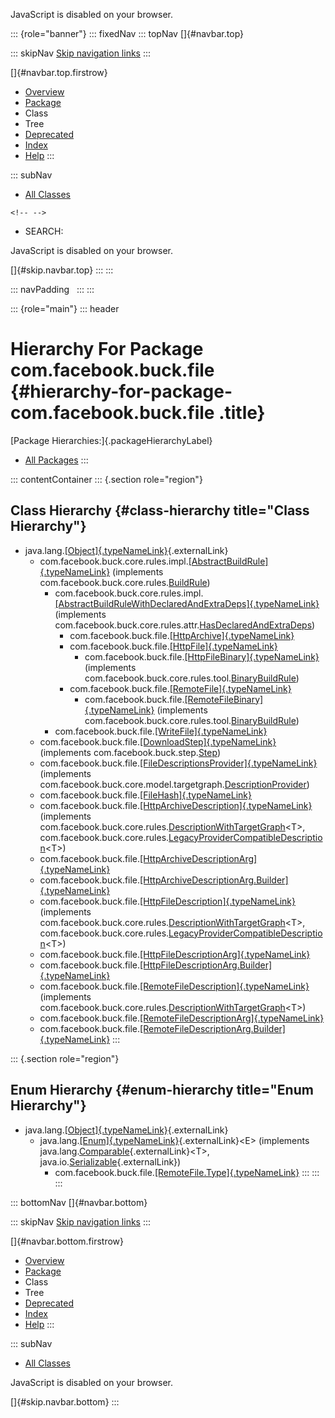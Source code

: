 <div>

JavaScript is disabled on your browser.

</div>

::: {role="banner"}
::: fixedNav
::: topNav
[]{#navbar.top}

::: skipNav
[Skip navigation links](#skip.navbar.top "Skip navigation links")
:::

[]{#navbar.top.firstrow}

-   [Overview](../../../../index.html)
-   [Package](package-summary.html)
-   Class
-   Tree
-   [Deprecated](../../../../deprecated-list.html)
-   [Index](../../../../index-all.html)
-   [Help](../../../../help-doc.html)
:::

::: subNav
-   [All Classes](../../../../allclasses.html)

```{=html}
<!-- -->
```
-   SEARCH:

<div>

<div>

JavaScript is disabled on your browser.

</div>

</div>

[]{#skip.navbar.top}
:::
:::

::: navPadding
 
:::
:::

::: {role="main"}
::: header
# Hierarchy For Package com.facebook.buck.file {#hierarchy-for-package-com.facebook.buck.file .title}

[Package Hierarchies:]{.packageHierarchyLabel}

-   [All Packages](../../../../overview-tree.html)
:::

::: contentContainer
::: {.section role="region"}
## Class Hierarchy {#class-hierarchy title="Class Hierarchy"}

-   java.lang.[[Object]{.typeNameLink}](http://docs.oracle.com/javase/7/docs/api/java/lang/Object.html?is-external=true "class or interface in java.lang"){.externalLink}
    -   com.facebook.buck.core.rules.impl.[[AbstractBuildRule]{.typeNameLink}](../core/rules/impl/AbstractBuildRule.html "class in com.facebook.buck.core.rules.impl")
        (implements
        com.facebook.buck.core.rules.[BuildRule](../core/rules/BuildRule.html "interface in com.facebook.buck.core.rules"))
        -   com.facebook.buck.core.rules.impl.[[AbstractBuildRuleWithDeclaredAndExtraDeps]{.typeNameLink}](../core/rules/impl/AbstractBuildRuleWithDeclaredAndExtraDeps.html "class in com.facebook.buck.core.rules.impl")
            (implements
            com.facebook.buck.core.rules.attr.[HasDeclaredAndExtraDeps](../core/rules/attr/HasDeclaredAndExtraDeps.html "interface in com.facebook.buck.core.rules.attr"))
            -   com.facebook.buck.file.[[HttpArchive]{.typeNameLink}](HttpArchive.html "class in com.facebook.buck.file")
            -   com.facebook.buck.file.[[HttpFile]{.typeNameLink}](HttpFile.html "class in com.facebook.buck.file")
                -   com.facebook.buck.file.[[HttpFileBinary]{.typeNameLink}](HttpFileBinary.html "class in com.facebook.buck.file")
                    (implements
                    com.facebook.buck.core.rules.tool.[BinaryBuildRule](../core/rules/tool/BinaryBuildRule.html "interface in com.facebook.buck.core.rules.tool"))
            -   com.facebook.buck.file.[[RemoteFile]{.typeNameLink}](RemoteFile.html "class in com.facebook.buck.file")
                -   com.facebook.buck.file.[[RemoteFileBinary]{.typeNameLink}](RemoteFileBinary.html "class in com.facebook.buck.file")
                    (implements
                    com.facebook.buck.core.rules.tool.[BinaryBuildRule](../core/rules/tool/BinaryBuildRule.html "interface in com.facebook.buck.core.rules.tool"))
        -   com.facebook.buck.file.[[WriteFile]{.typeNameLink}](WriteFile.html "class in com.facebook.buck.file")
    -   com.facebook.buck.file.[[DownloadStep]{.typeNameLink}](DownloadStep.html "class in com.facebook.buck.file")
        (implements
        com.facebook.buck.step.[Step](../step/Step.html "interface in com.facebook.buck.step"))
    -   com.facebook.buck.file.[[FileDescriptionsProvider]{.typeNameLink}](FileDescriptionsProvider.html "class in com.facebook.buck.file")
        (implements
        com.facebook.buck.core.model.targetgraph.[DescriptionProvider](../core/model/targetgraph/DescriptionProvider.html "interface in com.facebook.buck.core.model.targetgraph"))
    -   com.facebook.buck.file.[[FileHash]{.typeNameLink}](FileHash.html "class in com.facebook.buck.file")
    -   com.facebook.buck.file.[[HttpArchiveDescription]{.typeNameLink}](HttpArchiveDescription.html "class in com.facebook.buck.file")
        (implements
        com.facebook.buck.core.rules.[DescriptionWithTargetGraph](../core/rules/DescriptionWithTargetGraph.html "interface in com.facebook.buck.core.rules")\<T\>,
        com.facebook.buck.core.rules.[LegacyProviderCompatibleDescription](../core/rules/LegacyProviderCompatibleDescription.html "interface in com.facebook.buck.core.rules")\<T\>)
    -   com.facebook.buck.file.[[HttpArchiveDescriptionArg]{.typeNameLink}](HttpArchiveDescriptionArg.html "class in com.facebook.buck.file")
    -   com.facebook.buck.file.[[HttpArchiveDescriptionArg.Builder]{.typeNameLink}](HttpArchiveDescriptionArg.Builder.html "class in com.facebook.buck.file")
    -   com.facebook.buck.file.[[HttpFileDescription]{.typeNameLink}](HttpFileDescription.html "class in com.facebook.buck.file")
        (implements
        com.facebook.buck.core.rules.[DescriptionWithTargetGraph](../core/rules/DescriptionWithTargetGraph.html "interface in com.facebook.buck.core.rules")\<T\>,
        com.facebook.buck.core.rules.[LegacyProviderCompatibleDescription](../core/rules/LegacyProviderCompatibleDescription.html "interface in com.facebook.buck.core.rules")\<T\>)
    -   com.facebook.buck.file.[[HttpFileDescriptionArg]{.typeNameLink}](HttpFileDescriptionArg.html "class in com.facebook.buck.file")
    -   com.facebook.buck.file.[[HttpFileDescriptionArg.Builder]{.typeNameLink}](HttpFileDescriptionArg.Builder.html "class in com.facebook.buck.file")
    -   com.facebook.buck.file.[[RemoteFileDescription]{.typeNameLink}](RemoteFileDescription.html "class in com.facebook.buck.file")
        (implements
        com.facebook.buck.core.rules.[DescriptionWithTargetGraph](../core/rules/DescriptionWithTargetGraph.html "interface in com.facebook.buck.core.rules")\<T\>)
    -   com.facebook.buck.file.[[RemoteFileDescriptionArg]{.typeNameLink}](RemoteFileDescriptionArg.html "class in com.facebook.buck.file")
    -   com.facebook.buck.file.[[RemoteFileDescriptionArg.Builder]{.typeNameLink}](RemoteFileDescriptionArg.Builder.html "class in com.facebook.buck.file")
:::

::: {.section role="region"}
## Enum Hierarchy {#enum-hierarchy title="Enum Hierarchy"}

-   java.lang.[[Object]{.typeNameLink}](http://docs.oracle.com/javase/7/docs/api/java/lang/Object.html?is-external=true "class or interface in java.lang"){.externalLink}
    -   java.lang.[[Enum]{.typeNameLink}](http://docs.oracle.com/javase/7/docs/api/java/lang/Enum.html?is-external=true "class or interface in java.lang"){.externalLink}\<E\>
        (implements
        java.lang.[Comparable](http://docs.oracle.com/javase/7/docs/api/java/lang/Comparable.html?is-external=true "class or interface in java.lang"){.externalLink}\<T\>,
        java.io.[Serializable](http://docs.oracle.com/javase/7/docs/api/java/io/Serializable.html?is-external=true "class or interface in java.io"){.externalLink})
        -   com.facebook.buck.file.[[RemoteFile.Type]{.typeNameLink}](RemoteFile.Type.html "enum in com.facebook.buck.file")
:::
:::
:::

::: bottomNav
[]{#navbar.bottom}

::: skipNav
[Skip navigation links](#skip.navbar.bottom "Skip navigation links")
:::

[]{#navbar.bottom.firstrow}

-   [Overview](../../../../index.html)
-   [Package](package-summary.html)
-   Class
-   Tree
-   [Deprecated](../../../../deprecated-list.html)
-   [Index](../../../../index-all.html)
-   [Help](../../../../help-doc.html)
:::

::: subNav
-   [All Classes](../../../../allclasses.html)

<div>

<div>

JavaScript is disabled on your browser.

</div>

</div>

[]{#skip.navbar.bottom}
:::
